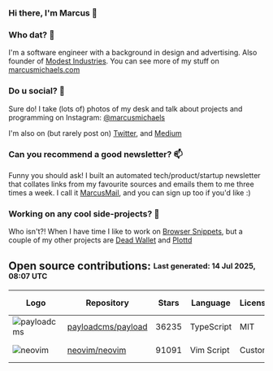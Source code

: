 ### Hi there, I'm Marcus 👋

### Who dat? 🤔
I'm a software engineer with a background in design and advertising. Also founder of [Modest Industries](https://modestindustries.co). You can see more of my stuff on [marcusmichaels.com](https://marcusmichaels.com)

### Do u social? 👯
Sure do! I take (lots of) photos of my desk and talk about projects and programming on Instagram: [@marcusmichaels](https://instagram.com/marcusmichaels)

I'm also on (but rarely post on) [Twitter](https://twitter.com/marcusmichaels), and [Medium](https://medium.com/@marcusmichaels)

### Can you recommend a good newsletter? 📫 
Funny you should ask! I built an automated tech/product/startup newsletter that collates links from my favourite sources and emails them to me three times a week. I call it [MarcusMail](https://bit.ly/marcus-mail), and you can sign up too if you'd like :)

### Working on any cool side-projects? 🚀
Who isn't?! When I have time I like to work on [Browser Snippets](https://browsersnippets.com), but a couple of my other projects are [Dead Wallet](https://deadwallet.com) and [Plottd](https://plottd.com)

<!--
**marcusmichaels/marcusmichaels** is a ✨ _special_ ✨ repository because its `README.md` (this file) appears on your GitHub profile.

The CONTRIBUTIONS START / END section is a fun script that runs every day and adds any external contibutions I've made. Check the /scripts folder.
-->

<!-- CONTRIBUTIONS START -->

## Open source contributions: <sub><sup>Last generated: 14 Jul 2025, 08:07 UTC</sup></sub>

| Logo | Repository | Stars | Language | License | Website | Last Contribution |
|------|------------|---------|-------------|-------------|-------------|----------------------|
| ![payloadcms](https://avatars.githubusercontent.com/u/62968818?s=60) | [payloadcms/payload](https://github.com/payloadcms/payload) | 36235 | TypeScript | MIT | [payloadcms.com](https://payloadcms.com) | Jun 22, 2025 |
| ![neovim](https://avatars.githubusercontent.com/u/6471485?s=60) | [neovim/neovim](https://github.com/neovim/neovim) | 91091 | Vim Script | Custom | [neovim.io](https://neovim.io) | Feb 16, 2024 |

<!-- CONTRIBUTIONS END -->

